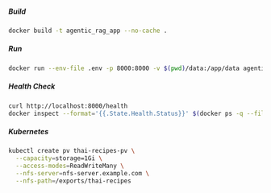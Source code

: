 ##### Build
``` bash
docker build -t agentic_rag_app --no-cache .
```

##### Run
``` bash
docker run --env-file .env -p 8000:8000 -v $(pwd)/data:/app/data agentic_rag_app
```

##### Health Check
``` bash
curl http://localhost:8000/health
docker inspect --format='{{.State.Health.Status}}' $(docker ps -q --filter ancestor=agentic_rag_app)
```

##### Kubernetes
``` bash
kubectl create pv thai-recipes-pv \
  --capacity=storage=1Gi \
  --access-modes=ReadWriteMany \
  --nfs-server=nfs-server.example.com \
  --nfs-path=/exports/thai-recipes
  ```